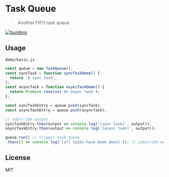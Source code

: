 # Task Queue

> Another FIFO task queue

[![building](https://travis-ci.com/superche/task-queue.svg?branch=master)](https://travis-ci.com/superche/task-queue)

## Usage

`demo/basic.js`

```js
const queue = new TaskQueue();
const syncTask = function syncTaskDemo() {
  return 'A sync task';
};
const asyncTask = function asyncTaskDemo() {
  return Promise.resolve('An async task');
};

const syncTaskEntry = queue.push(syncTask);
const asyncTaskEntry = queue.push(asyncTask);

// subscribe output
syncTaskEntry.then(output => console.log('[sync task]', output));
asyncTaskEntry.then(output => console.log('[async task]', output));

queue.run() // trigger task queue
.then(() => console.log('[all tasks have been done]')); // subscribe entire queue
```

## License

MIT
